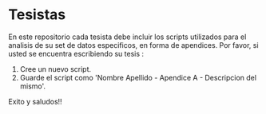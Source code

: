 # Tesistas

En este repositorio cada tesista debe incluir los scripts utilizados para el analisis de su set de datos especificos, en forma de apendices. Por favor, si usted se encuentra escribiendo su tesis :
1. Cree un nuevo script.
2. Guarde el script como 'Nombre Apellido - Apendice A - Descripcion del mismo'. 

Exito y saludos!!
